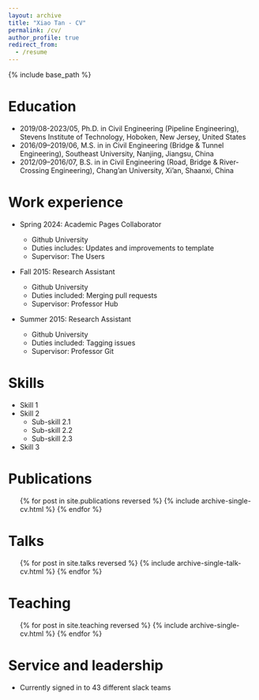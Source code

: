 ```yaml
---
layout: archive
title: "Xiao Tan - CV"
permalink: /cv/
author_profile: true
redirect_from:
  - /resume
---
```


{% include base_path %}

Education
======
* 2019/08-2023/05, Ph.D. in Civil Engineering (Pipeline Engineering), Stevens Institute of Technology, Hoboken, New Jersey, United States
* 2016/09–2019/06, M.S. in in Civil Engineering (Bridge & Tunnel Engineering), Southeast University, Nanjing, Jiangsu, China
* 2012/09–2016/07, B.S. in in Civil Engineering (Road, Bridge & River-Crossing Engineering), Chang’an University, Xi’an, Shaanxi, China



Work experience
======
* Spring 2024: Academic Pages Collaborator
  * Github University
  * Duties includes: Updates and improvements to template
  * Supervisor: The Users

* Fall 2015: Research Assistant
  * Github University
  * Duties included: Merging pull requests
  * Supervisor: Professor Hub

* Summer 2015: Research Assistant
  * Github University
  * Duties included: Tagging issues
  * Supervisor: Professor Git
  
Skills
======
* Skill 1
* Skill 2
  * Sub-skill 2.1
  * Sub-skill 2.2
  * Sub-skill 2.3
* Skill 3

Publications
======
  <ul>{% for post in site.publications reversed %}
    {% include archive-single-cv.html %}
  {% endfor %}</ul>
  
Talks
======
  <ul>{% for post in site.talks reversed %}
    {% include archive-single-talk-cv.html  %}
  {% endfor %}</ul>
  
Teaching
======
  <ul>{% for post in site.teaching reversed %}
    {% include archive-single-cv.html %}
  {% endfor %}</ul>
  
Service and leadership
======
* Currently signed in to 43 different slack teams
